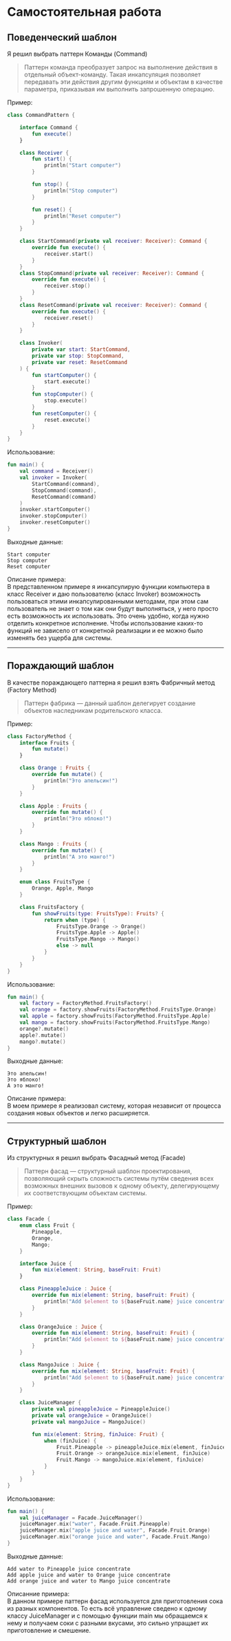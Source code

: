 # Самостоятельная работа
## Поведенческий шаблон
Я решил выбрать паттерн Команды (Command)
>Паттерн команда преобразует запрос на выполнение действия в отдельный объект-команду. Такая инкапсуляция позволяет передавать эти действия другим функциям и объектам в качестве параметра, приказывая им выполнить запрошенную операцию.

Пример:
```kotlin
class CommandPattern {

    interface Command {
        fun execute()
    }

    class Receiver {
        fun start() {
            println("Start computer")
        }

        fun stop() {
            println("Stop computer")
        }

        fun reset() {
            println("Reset computer")
        }
    }

    class StartCommand(private val receiver: Receiver): Command {
        override fun execute() {
            receiver.start()
        }
    }
    class StopCommand(private val receiver: Receiver): Command {
        override fun execute() {
            receiver.stop()
        }
    }
    class ResetCommand(private val receiver: Receiver): Command {
        override fun execute() {
            receiver.reset()
        }
    }

    class Invoker(
        private var start: StartCommand,
        private var stop: StopCommand,
        private var reset: ResetCommand
    ) {
        fun startComputer() {
            start.execute()
        }
        fun stopComputer() {
            stop.execute()
        }
        fun resetComputer() {
            reset.execute()
        }
    }
}


```

Использование:
```kotlin
fun main() {
    val command = Receiver()
    val invoker = Invoker(
        StartCommand(command),
        StopCommand(command),
        ResetCommand(command)
    )
    invoker.startComputer()
    invoker.stopComputer()
    invoker.resetComputer()
}
```

Выходные данные:
```
Start computer
Stop computer
Reset computer
```

Описание примера:  
В представленном примере я инкапсулирую функции компьютера в класс Receiver и даю пользователю (класс Invoker) возможность пользоваться этими инкапсулированными методами, при этом сам пользователь не знает о том как они будут выполняться, у него просто есть возможность их использовать. Это очень удобно, когда нужно отделить конкретное исполнение. Чтобы использование каких-то функций не зависело от конкретной реализации и ее можно было изменять без ущерба для системы.

***

## Пораждающий шаблон
В качестве пораждающего паттерна я решил взять Фабричный метод (Factory Method)
>Паттерн фабрика — данный шаблон делегирует создание объектов наследникам родительского класса.

Пример:
```kotlin
class FactoryMethod {
    interface Fruits {
        fun mutate()
    }

    class Orange : Fruits {
        override fun mutate() {
            println("Это апельсин!")
        }
    }

    class Apple : Fruits {
        override fun mutate() {
            println("Это яблоко!")
        }
    }

    class Mango : Fruits {
        override fun mutate() {
            println("А это манго!")
        }
    }

    enum class FruitsType {
        Orange, Apple, Mango
    }

    class FruitsFactory {
        fun showFruits(type: FruitsType): Fruits? {
            return when (type) {
                FruitsType.Orange -> Orange()
                FruitsType.Apple -> Apple()
                FruitsType.Mango -> Mango()
                else -> null
            }
        }
    }
}
```

Использование:
```kotlin
fun main() {
    val factory = FactoryMethod.FruitsFactory()
    val orange = factory.showFruits(FactoryMethod.FruitsType.Orange)
    val apple = factory.showFruits(FactoryMethod.FruitsType.Apple)
    val mango = factory.showFruits(FactoryMethod.FruitsType.Mango)
    orange?.mutate()
    apple?.mutate()
    mango?.mutate()
}
```

Выходные данные:
```
Это апельсин!
Это яблоко!
А это манго!
```

Описание примера:  
В моем примере я реализовал систему, которая независит от процесса создания новых объектов и легко расширяется.

***

## Структурный шаблон
Из структурных я решил выбрать Фасадный метод (Facade)
>Паттерн фасад — структурный шаблон проектирования, позволяющий скрыть сложность системы путём сведения всех возможных внешних вызовов к одному объекту, делегирующему их соответствующим объектам системы.

Пример:
```kotlin
class Facade {
    enum class Fruit {
        Pineapple,
        Orange,
        Mango;
    }

    interface Juice {
        fun mix(element: String, baseFruit: Fruit)
    }

    class PineappleJuice : Juice {
        override fun mix(element: String, baseFruit: Fruit) {
            println("Add $element to ${baseFruit.name} juice concentrate")
        }
    }

    class OrangeJuice : Juice {
        override fun mix(element: String, baseFruit: Fruit) {
            println("Add $element to ${baseFruit.name} juice concentrate")
        }
    }

    class MangoJuice : Juice {
        override fun mix(element: String, baseFruit: Fruit) {
            println("Add $element to ${baseFruit.name} juice concentrate")
        }
    }

    class JuiceManager {
        private val pineappleJuice = PineappleJuice()
        private val orangeJuice = OrangeJuice()
        private val mangoJuice = MangoJuice()

        fun mix(element: String, finJuice: Fruit) {
            when (finJuice) {
                Fruit.Pineapple -> pineappleJuice.mix(element, finJuice)
                Fruit.Orange -> orangeJuice.mix(element, finJuice)
                Fruit.Mango -> mangoJuice.mix(element, finJuice)
            }
        }
    }
}
```

Использование:
```kotlin
fun main() {
    val juiceManager = Facade.JuiceManager()
    juiceManager.mix("water", Facade.Fruit.Pineapple)
    juiceManager.mix("apple juice and water", Facade.Fruit.Orange)
    juiceManager.mix("orange juice and water", Facade.Fruit.Mango)
}
```

Выходные данные:
```
Add water to Pineapple juice concentrate
Add apple juice and water to Orange juice concentrate
Add orange juice and water to Mango juice concentrate
```

Описанние примера:  
В данном примере паттерн фасад используется для приготовления сока из разных компонентов. То есть всё управление сведено к одному классу JuiceManager и с помощью функции main мы обращаемся к нему и получаем соки с разными вкусами, это сильно упращает их приготовление и смешение.
